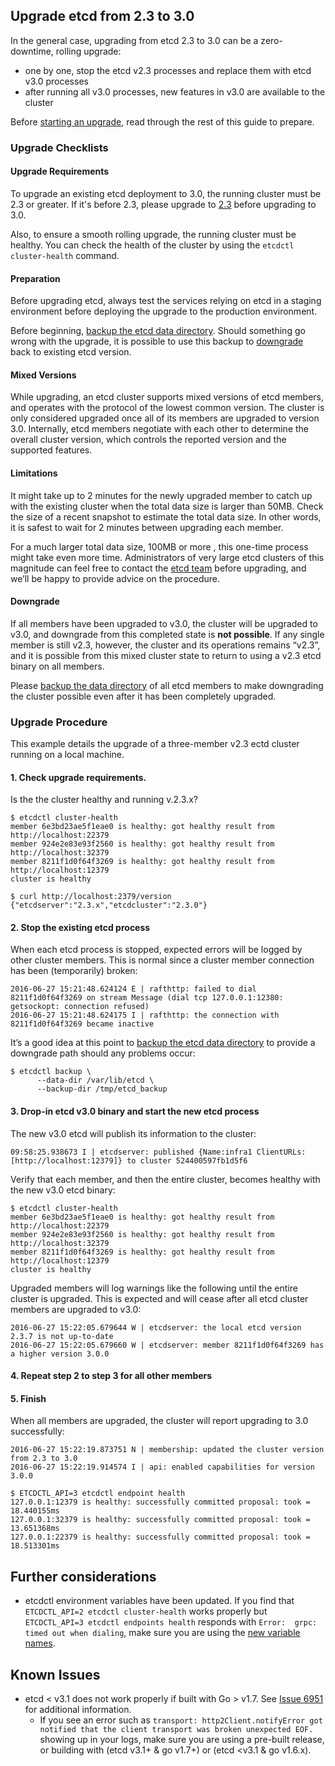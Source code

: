 ## Upgrade etcd from 2.3 to 3.0

In the general case, upgrading from etcd 2.3 to 3.0 can be a zero-downtime, rolling upgrade:
 - one by one, stop the etcd v2.3 processes and replace them with etcd v3.0 processes
 - after running all v3.0 processes, new features in v3.0 are available to the cluster

Before [starting an upgrade](#upgrade-procedure), read through the rest of this guide to prepare.

### Upgrade Checklists

#### Upgrade Requirements

To upgrade an existing etcd deployment to 3.0, the running cluster must be 2.3 or greater. If it's before 2.3, please upgrade to [2.3](https://github.com/coreos/etcd/releases/tag/v2.3.0) before upgrading to 3.0.

Also, to ensure a smooth rolling upgrade, the running cluster must be healthy. You can check the health of the cluster by using the `etcdctl cluster-health` command.

#### Preparation

Before upgrading etcd, always test the services relying on etcd in a staging environment before deploying the upgrade to the production environment.

Before beginning,  [backup the etcd data directory](../v2/admin_guide.md#backing-up-the-datastore). Should something go wrong with the upgrade, it is possible to use this backup to [downgrade](#downgrade) back to existing etcd version.

#### Mixed Versions

While upgrading, an etcd cluster supports mixed versions of etcd members, and operates with the protocol of the lowest common version. The cluster is only considered upgraded once all of its members are upgraded to version 3.0. Internally, etcd members negotiate with each other to determine the overall cluster version, which controls the reported version and the supported features.

#### Limitations

It might take up to 2 minutes for the newly upgraded member to catch up with the existing cluster when the total data size is larger than 50MB. Check the size of a recent  snapshot to estimate  the total data size. In other words, it is safest to wait for 2 minutes between upgrading each member.

For a much larger total data size, 100MB or more , this one-time process might take even more time. Administrators of very large etcd clusters of this magnitude can feel free to contact the [etcd team][etcd-contact] before upgrading, and we’ll be happy to provide advice on the procedure.

#### Downgrade

If all members have been upgraded to v3.0, the cluster will be upgraded to v3.0, and downgrade from this completed state is **not possible**. If any single member is still v2.3, however, the cluster and its operations remains “v2.3”, and it is possible from this mixed cluster state to return to using a v2.3 etcd binary on all members.

Please [backup the data directory](../v2/admin_guide.md#backing-up-the-datastore) of all etcd members to make downgrading the cluster possible even after it has been completely upgraded.

### Upgrade Procedure

This example details the  upgrade of a three-member v2.3 ectd cluster running on a local machine.

#### 1. Check upgrade requirements.

Is the the cluster healthy and running v.2.3.x?

```
$ etcdctl cluster-health
member 6e3bd23ae5f1eae0 is healthy: got healthy result from http://localhost:22379
member 924e2e83e93f2560 is healthy: got healthy result from http://localhost:32379
member 8211f1d0f64f3269 is healthy: got healthy result from http://localhost:12379
cluster is healthy

$ curl http://localhost:2379/version
{"etcdserver":"2.3.x","etcdcluster":"2.3.0"}
```

#### 2. Stop the existing etcd process

When each etcd process is stopped, expected errors will be logged by other cluster members. This is normal since a cluster member connection has been (temporarily) broken:

```
2016-06-27 15:21:48.624124 E | rafthttp: failed to dial 8211f1d0f64f3269 on stream Message (dial tcp 127.0.0.1:12380: getsockopt: connection refused)
2016-06-27 15:21:48.624175 I | rafthttp: the connection with 8211f1d0f64f3269 became inactive
```

It’s a good idea at this point to  [backup the etcd data directory](../v2/admin_guide.md#backing-up-the-datastore) to provide a downgrade path should any problems occur:

```
$ etcdctl backup \
      --data-dir /var/lib/etcd \
      --backup-dir /tmp/etcd_backup
```

#### 3. Drop-in etcd v3.0 binary and start the new etcd process

The new v3.0 etcd will publish its information to the cluster:

```
09:58:25.938673 I | etcdserver: published {Name:infra1 ClientURLs:[http://localhost:12379]} to cluster 524400597fb1d5f6
```

Verify that each member, and then the entire cluster, becomes healthy with the new v3.0 etcd binary:

```
$ etcdctl cluster-health
member 6e3bd23ae5f1eae0 is healthy: got healthy result from http://localhost:22379
member 924e2e83e93f2560 is healthy: got healthy result from http://localhost:32379
member 8211f1d0f64f3269 is healthy: got healthy result from http://localhost:12379
cluster is healthy
```


Upgraded members will log warnings like the following until the entire cluster is upgraded. This is expected and will cease after all etcd cluster members are upgraded to v3.0:

```
2016-06-27 15:22:05.679644 W | etcdserver: the local etcd version 2.3.7 is not up-to-date
2016-06-27 15:22:05.679660 W | etcdserver: member 8211f1d0f64f3269 has a higher version 3.0.0
```

#### 4. Repeat step 2 to step 3 for all other members

#### 5. Finish

When all members are upgraded, the cluster will report  upgrading to 3.0 successfully:

```
2016-06-27 15:22:19.873751 N | membership: updated the cluster version from 2.3 to 3.0
2016-06-27 15:22:19.914574 I | api: enabled capabilities for version 3.0.0
```

```
$ ETCDCTL_API=3 etcdctl endpoint health
127.0.0.1:12379 is healthy: successfully committed proposal: took = 18.440155ms
127.0.0.1:32379 is healthy: successfully committed proposal: took = 13.651368ms
127.0.0.1:22379 is healthy: successfully committed proposal: took = 18.513301ms
```

## Further considerations

- etcdctl environment variables have been updated. If you find that
    `ETCDCTL_API=2 etcdctl cluster-health` works properly but `ETCDCTL_API=3
    etcdctl endpoints health` responds with `Error:  grpc: timed out when
    dialing`, make sure you are using the [new variable
    names](https://github.com/coreos/etcd/tree/master/etcdctl#etcdctl).

## Known Issues

- etcd &lt; v3.1 does not work properly if built with Go &gt; v1.7. See [Issue
    6951](https://github.com/coreos/etcd/issues/6951) for additional
    information.
  - If you see an error such as `transport: http2Client.notifyError got notified
      that the client transport was broken unexpected EOF.` showing up in your
      logs, make sure you are using a pre-built release, or building with (etcd
      v3.1+ &amp; go v1.7+) or (etcd &lt;v3.1 &amp; go v1.6.x).

[etcd-contact]: https://groups.google.com/forum/#!forum/etcd-dev
